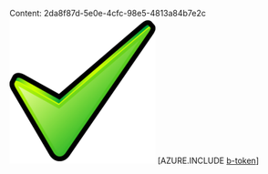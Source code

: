 Content: 2da8f87d-5e0e-4cfc-98e5-4813a84b7e2c![image](5d038750-b0cb-430c-8b44-2832c521cd13.png)
[AZURE.INCLUDE [b-token](01b17fe9-a9f2-43b3-872a-6accf9ffdd9c.md)]
